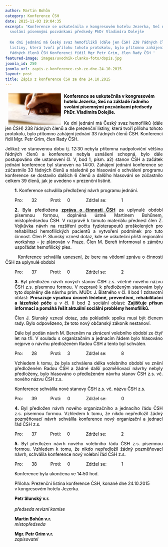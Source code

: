 ```yaml
---
author: Martin Bohůn
category: Konference ČSH
date: 2015-11-03 19:04:35
excerpt: 'Konference se uskutečnila v kongresovém hotelu Jezerka, Seč na základě řádného
  svolání písemnými pozvánkami předsedy PhDr Vladimíra Dolejše

  Ke dni jednání má Český svaz hemofiliků (dále jen ČSH) 238 řádných členů a dle prezenční
  listiny, která tvoří přílohu tohoto protokolu, bylo přítomno zahájení jednání 33
  řádných členů ČSH Konferenci řídil Mgr Petr Grim, člen Rady ČSH '
featured-image: images/uvodnik-clanku-foto/dopis.jpg
joomla_id: 250
joomla_url: zapis-z-konference-csh-ze-dne-24-10-2015
layout: post
title: Zápis z konference ČSH ze dne 24.10.2015
---
```


<h4 style="text-align: left;" align="center"><span style="color: #000000;"><span style="font-size: 1em; text-align: justify;"><img src="images/uvodnik-clanku-foto/dopis.jpg" border="0" width="168" height="100" style="float: left; margin-left: 10px; margin-right: 10px;" /></span></span><span style="color: #000000;"><span style="font-size: 1em; text-align: justify;">Konference se uskutečnila v kongresovém hotelu Jezerka, Seč na základě řádného svolání písemnými pozvánkami předsedy PhDr. Vladimíra Dolejše.</span><span style="font-size: 1em; text-align: justify;"><br /></span></span></h4>
<p style="text-align: justify;"><span style="color: #000000;">Ke dni jednání má Český svaz hemofiliků (dále jen ČSH) 238 řádných členů a dle prezenční listiny, která tvoří přílohu tohoto protokolu, bylo přítomno zahájení jednání 33 řádných členů ČSH. Konferenci řídil Mgr. Petr Grim, člen Rady ČSH. </span></p>

<p style="text-align: justify;"><span style="color: #000000;">Jelikož ve stanovenou dobu tj. 12:30 nebyla přítomna nadpoloviční většina řádných členů a konference nebyla usnášení schopná, bylo dále postupováno dle ustanovení čl. V, bod 1, písm. a2) stanov ČSH a začátek jednání konference byl stanoven na 14:00. Zahájení jednání konference se zúčastnilo 33 řádných členů a následně po hlasování o schválení programu konference se dostavilo dalších 6 členů a dalšího hlasování se zúčastnilo celkem 39 členů, jak je uvedeno v prezenční listině.</span></p>
<p style="padding-left: 30px; text-align: justify;"><span style="color: #000000;"><strong style="text-align: left;">1.</strong><span style="text-align: left;"> Konference schválila předložený návrh programu jednání.</span></span></p>
<p style="padding-left: 30px; text-align: justify;"><span style="color: #000000;">Pro:       32           Proti:     0             Zdržel se:            1</span></p>
<p style="padding-left: 30px; text-align: justify;"><span style="color: #000000;"><strong>2.</strong> Byla předložena <strong><a href="images/dokumenty-pdf-doc/konference2014/zprava-o-cinnosti-2014.pdf" title="Zpráva o činnosti 2014">zpráva o činnosti ČSH</a> </strong>za uplynulé období písemnou formou, doplněná ústně Martinem Bohůnem, místopředsedou ČSH. V rozpravě k tomuto materiálu přednesl člen Z. Vojkůvka návrh na rozšíření počtu fyzioterapeutů proškolených pro rehabilitaci hemofilických pacientů a vytvoření podmínek pro tuto činnost. Člen P. Slunský vznesl dotaz, kde se uskuteční příští regionální workshop – je plánován v Praze. Člen M. Bereň informoval o záměru uspořádat hemofilický ples.</span></p>
<p style="text-align: justify;"><span style="color: #000000;">       Konference schválila usnesení, že bere na vědomí zprávu o činnosti ČSH za uplynulé období</span></p>
<p style="padding-left: 30px; text-align: justify;"><span style="color: #000000;">Pro:       37           Proti:     0             Zdržel se:            2</span></p>
<p style="padding-left: 30px; text-align: justify;"><span style="color: #000000;"><strong>3.</strong> Byl předložen návrh nových stanov ČSH z.s. včetně nového názvu ČSH z.s. písemnou formou. V rozpravě k předloženým stanovám byly tyto doplněny dle návrhu prim. MUDr. J. Blatného v čl. II bod 1 zdravotní oblast: <strong>Prosazuje vysokou úroveň léčebné, preventivní, rehabilitační a lázeňské péče</strong> a v čl. II bod 2 sociální oblast: <strong>Zajišťuje přísun informací a pomáhá řešit aktuální sociální problémy hemofiliků.</strong></span></p>
<p style="padding-left: 30px; text-align: justify;"><span style="color: #000000;">Člen J. Slunský vznesl dotaz, zda pokladník spolku musí být členem rady. Bylo odpovězeno, že toto nový občanský zákoník nestanoví.</span></p>
<p style="padding-left: 30px; text-align: justify;"><span style="color: #000000;">Dále byl podán návrh M. Bereněm na zkrácení volebního období ze čtyř let na tři. V souladu s organizačním a jednacím řádem bylo hlasováno nejprve o návrhu předloženém Radou ČSH a tento byl schválen.</span></p>
<p style="padding-left: 30px; text-align: justify;"><span style="color: #000000;">Pro:       28           Proti:     3             Zdržel se:            8</span></p>
<p style="padding-left: 30px; text-align: justify;"><span style="color: #000000;">Vzhledem k tomu, že byla schválena délka volebního období ve znění předloženém Radou ČSH a žádné další pozměňovací návrhy nebyly předloženy, bylo hlasováno o předloženém návrhu stanov ČSH z.s. vč. nového názvu ČSH z.s.</span></p>
<p style="padding-left: 30px; text-align: justify;"><span style="color: #000000;">Konference schválila nové stanovy ČSH z.s. vč. názvu ČSH z.s.</span></p>
<p style="padding-left: 30px; text-align: justify;"><span style="color: #000000;">Pro:       39           Proti:     0             Zdržel se:            0</span></p>
<p style="padding-left: 30px; text-align: justify;"><span style="color: #000000;"><strong>4.</strong> Byl předložen návrh nového organizačního a jednacího řádu ČSH z.s. písemnou formou. Vzhledem k tomu, že nikdo nepředložil žádný pozměňovací návrh schválila konference nový organizační a jednací řád ČSH z.s.</span></p>
<p style="padding-left: 30px; text-align: justify;"><span style="color: #000000;">Pro:       37           Proti:     0             Zdržel se:            2</span></p>
<p style="padding-left: 30px; text-align: justify;"><span style="color: #000000;"><strong>5.</strong> Byl předložen návrh nového volebního řádu ČSH z.s. písemnou formou. Vzhledem k tomu, že nikdo nepředložil žádný pozměňovací návrh, schválila konference nový volební řád ČSH z.s.</span></p>
<p style="padding-left: 30px;"><span style="color: #000000;">Pro:       38           Proti:     0             Zdržel se:            1</span></p>
<p style="padding-left: 30px;"><span style="color: #000000;">Konference byla ukončena ve 14:50 hod.</span></p>
<p style="padding-left: 30px;"><span style="color: #000000;">Příloha: Prezenční listina konference ČSH, konané dne 24.10.2015 v kongresovém hotelu Jezerka.</span></p>
<p style="padding-left: 30px;"><span style="color: #000000;"><strong>Petr Slunský v.r.</strong>                                                                                                                                 </span><br /><span style="color: #000000;"><em>předseda revizní komise </em></span></p>
<p style="padding-left: 30px;"><span style="color: #000000;"><strong>Martin Bohůn v.r.</strong></span><br /><span style="color: #000000;"><em>místopředseda</em></span></p>
<p style="padding-left: 30px;"><span style="color: #000000;"><strong>Mgr. Petr Grim v.r.<br /></strong></span><span style="color: #000000;"><em>zapisovatel</em></span></p>